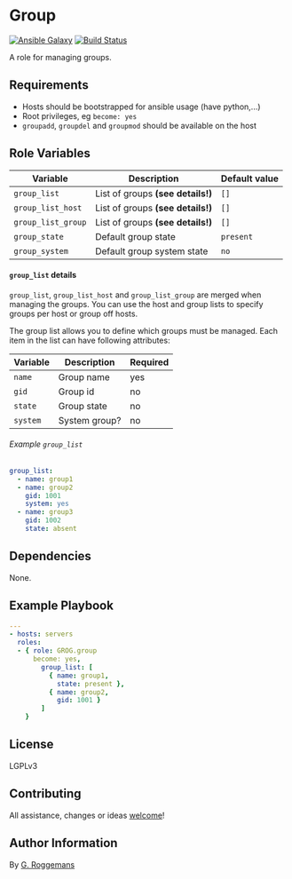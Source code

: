 # Group

[![Ansible Galaxy](http://img.shields.io/badge/galaxy-GROG.group-660198.svg?style=flat)](https://galaxy.ansible.com/list#/roles/4724)
[![Build Status](https://travis-ci.org/GROG/ansible-role-group.svg?branch=master)](https://travis-ci.org/GROG/ansible-role-group)

A role for managing groups.

## Requirements

- Hosts should be bootstrapped for ansible usage (have python,...)
- Root privileges, eg `become: yes`
- `groupadd`, `groupdel` and `groupmod` should be available on the host

## Role Variables

| Variable | Description | Default value |
|----------|-------------|---------------|
| `group_list` | List of groups **(see details!)** | `[]` |
| `group_list_host`| List of groups **(see details!)**  | `[]` |
| `group_list_group` | List of groups **(see details!)** | `[]` |
| `group_state` | Default group state | `present` |
| `group_system` | Default group system state | `no` |

#### `group_list` details

`group_list`, `group_list_host` and `group_list_group` are merged when
managing the groups. You can use the host and group lists to specify
groups per host or group off hosts.

The group list allows you to define which groups must be managed. Each item in
the list can have following attributes:

| Variable | Description | Required |
|----------|-------------|----------|
| `name` | Group name | yes |
| `gid` | Group id | no |
| `state` | Group state | no |
| `system` | System group? | no |

###### Example `group_list`

```yaml
group_list:
  - name: group1
  - name: group2
    gid: 1001
    system: yes
  - name: group3
    gid: 1002
    state: absent
```

## Dependencies

None.

## Example Playbook

```yaml
---
- hosts: servers
  roles:
  - { role: GROG.group
      become: yes,
        group_list: [
          { name: group1,
            state: present },
          { name: group2,
            gid: 1001 }
        ]
    }
```

## License

LGPLv3

## Contributing

All assistance, changes or ideas [welcome](https://github.com/GROG/ansible-role-group/issues)!

## Author Information

By [G. Roggemans](https://github.com/groggemans)
